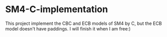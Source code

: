 # SM4-C-implementation
This project implement the CBC and ECB models of SM4 by C, but the ECB model doesn't have paddings. I will finish it when I am free:)
